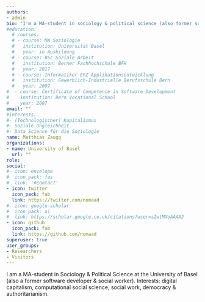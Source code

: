 ```yaml
---
authors:
- admin
bio: "I'm a MA-student in sociology & political science (also former software developer & social worker). Interests: digital capitalism, computational social science, social work, democracy & authoritarianism."
#education:
  # courses:
  # - course: MA Soziologie
  #   institution: Universität Basel
  #   year: in Ausbildung
  # - course: BSc Soziale Arbeit
  #   institution: Berner Fachhochschule BFH
  #   year: 2017
  # - course: Informatiker EFZ Applikationsentwicklung
  #   institution: Gewerblich-Industrielle Berufsschule Bern 
  #   year: 2007
#  - course: Certificate of Competence in Software Development
#    institution: Bern Vocational School 
#    year: 2007
email: ""
#interests:
#- (Technologischer) Kapitalismus
#- Soziale Ungleichheit
#- Data Science für die Soziologie
name: Matthias Zaugg
organizations:
- name: University of Basel
  url: ""
role: 
social:
#- icon: envelope
#  icon_pack: fas
#  link: '#contact'
- icon: twitter
  icon_pack: fab
  link: https://twitter.com/nomaad
#- icon: google-scholar
#  icon_pack: ai
#  link: https://scholar.google.co.uk/citations?user=sIwtMXoAAAAJ
- icon: github
  icon_pack: fab
  link: https://github.com/nomaad
superuser: true
user_groups:
- Researchers
- Visitors
---
```


<!--
I'm a master student of sociology at the University of Basel. My interests include AI, data science, algorithm ethics, capitalism & labour, social justice, digital humanities and generally the impact of the latest technological innovations on society. Thats also where my background as social worker and that of a software developer converge. I try to understand novel technological means and it's related ideologies with the intent to criticize them, while at the same time exploring the possibilities and limits of an emancipatory use of these means. 
 
I am currently attending a wide range of courses in sociology (of technology & work), digital humanities, gender studies and political science, while tinkering around with R - a programming language and environment, which is relatively new to me. On this website I record some of the results of these studies as documentation for myself and for other people who might potentially be interested on one subject or another.
-->

<!--Ich bin ein MA-Student in Soziologie & Politikwissenschaft an der Universität Basel (ausserdem ehemaliger Software-Entwickler & Sozialarbeiter). Interessen: digitaler Kapitalismus, computational social science, sozialer Wandel, Demokratie & Autoritarismus.-->

I am a MA-student in Sociology & Political Science at the University of Basel (also a former software developer & social worker). Interests: digital capitalism, computational social science, social work, democracy & authoritarianism.
